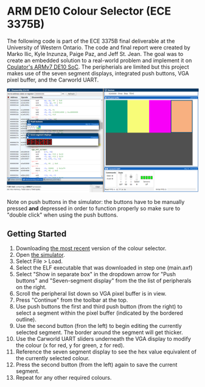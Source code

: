 # ARM DE10 Colour Selector (ECE 3375B)
The following code is part of the ECE 3375B final deliverable at the University of Western Ontario. The code and final report were created by Marko Ilic, Kyle Inzunza, Paige Paz, and Jeff St. Jean. The goal was to create an embedded solution to a real-world problem and implement it on [Cpulator's ARMv7 DE10 SoC](https://cpulator.01xz.net/?sys=arm-de1soc). The peripherials are limited but this project makes use of the seven segment displays, integrated push buttons, VGA pixel buffer, and the Carworld UART.

![](images/colour-picker.png)

Note on push buttons in the simulator: the buttons have to be manually pressed **and** depressed in order to function properly so make sure to "double click" when using the push buttons.

## Getting Started
1. Downloading [the most recent]() version of the colour selector.
2. Open [the simulator](https://cpulator.01xz.net/?sys=arm-de1soc).
3. Select File > Load.
4. Select the ELF executable that was downloaded in step one (main.axf)
5. Select "Show in separate box" in the dropdown arrow for "Push buttons" and "Seven-segment display" from the the list of peripherals on the right.
6. Scroll the peripheral list down so VGA pixel buffer is in view.
7. Press "Continue" from the toolbar at the top.
8. Use push buttons the first and third push button (from the right) to select a segment within the pixel buffer (indicated by the bordered outline).
9. Use the second button (fron the left) to begin editing the currently selected segment. The border around the segment will get thicker.
10. Use the Carworld UART sliders underneath the VGA display to modify the colour (x for red, y for green, z for red).
11. Reference the seven segment display to see the hex value equivalent of the currently selected colour.
12. Press the second button (from the left) again to save the current segment.
13. Repeat for any other required colours.